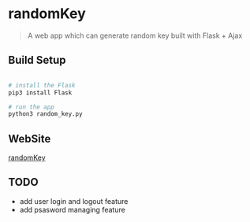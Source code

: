# randomKey

> A web app which can generate random key built with Flask + Ajax

## Build Setup

```bash

# install the Flask
pip3 install Flask

# run the app
python3 random_key.py

```
	
## WebSite

[randomKey](http://dev.feihu1996.cn/randomKey "randomKey")

## TODO

- add user login and logout feature
- add psasword managing feature
